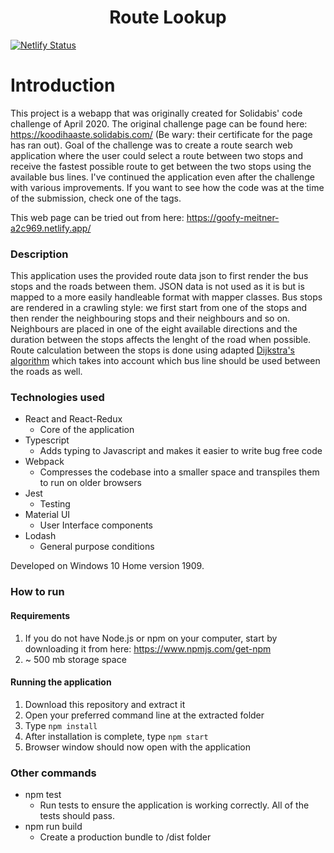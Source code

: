 <div align="center">
  <h1>Route Lookup</h1>
</div>

[![Netlify Status](https://api.netlify.com/api/v1/badges/f81dae2a-f3d2-46eb-b1d7-69071ee19a4c/deploy-status)](https://app.netlify.com/sites/goofy-meitner-a2c969/deploys)

# Introduction

This project is a webapp that was originally created for Solidabis' code challenge of April 2020. The original challenge page can be found here: https://koodihaaste.solidabis.com/ (Be wary: their certificate for the page has ran out). Goal of the challenge was to create a route search web application where the user could select a route between two stops and receive the fastest possible route to get between the two stops using the available bus lines. I've continued the application even after the challenge with various improvements. If you want to see how the code was at the time of the submission, check one of the tags.

This web page can be tried out from here: https://goofy-meitner-a2c969.netlify.app/

### Description

This application uses the provided route data json to first render the bus stops and the roads between them. JSON data is not used as it is but is mapped to a more easily handleable format with mapper classes. Bus stops are rendered in a crawling style: we first start from one of the stops and then render the neighbouring stops and their neighbours and so on. Neighbours are placed in one of the eight available directions and the duration between the stops affects the lenght of the road when possible. Route calculation between the stops is done using adapted [Dijkstra's algorithm](https://en.wikipedia.org/wiki/Dijkstra%27s_algorithm) which takes into account which bus line should be used between the roads as well.

### Technologies used

- React and React-Redux
  - Core of the application
- Typescript
  - Adds typing to Javascript and makes it easier to write bug free code
- Webpack
  - Compresses the codebase into a smaller space and transpiles them to run on older browsers
- Jest
  - Testing
- Material UI
  - User Interface components
- Lodash
  - General purpose conditions

Developed on Windows 10 Home version 1909.

### How to run

#### Requirements

1. If you do not have Node.js or npm on your computer, start by downloading it from here: https://www.npmjs.com/get-npm
2. ~ 500 mb storage space

#### Running the application

1. Download this repository and extract it
2. Open your preferred command line at the extracted folder
3. Type `npm install`
4. After installation is complete, type `npm start`
5. Browser window should now open with the application

### Other commands

- npm test
  - Run tests to ensure the application is working correctly. All of the tests should pass.
- npm run build
  - Create a production bundle to /dist folder
